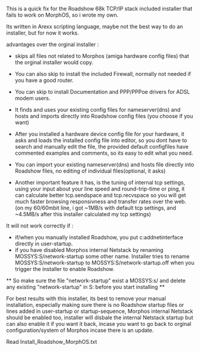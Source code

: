 This is a quick fix for the Roadshow 68k TCP/IP stack included installer that fails to work on MorphOS, so i wrote my own.

Its written in Arexx scripting language, maybe not the best way to do an installer, but for now it works.

advantages over the orginal installer :

* skips all files not related to Morphos (amiga hardware config files) that the orginal installer would copy.
* You can also skip to install the included Firewall, normally not needed if you have a good router.
* You can skip to install Documentation and PPP/PPPoe drivers for ADSL modem users.

* It finds and uses your existing config files for nameserver(dns) and hosts and imports directly
  into Roadshow config files (you choose if you want)

* After you installed a hardware device config file for your hardware, it asks and loads the installed
  config file into editor, so you dont have to search and manually edit the file, the provided
  default configfiles have commented examples and comments, so its easy to edit what you need.

* You can import your existing nameserver(dns) and hosts file directly into Roadshow files,
  no editing of individual files(optional, it asks)

* Another important feature it has, is the tuning of internal tcp settings, using your input about
  your line speed and round-trip-time or ping, it can calculate better tcp.sendspace and tcp.recvspace
  so you will get much faster browsing responsivness and transfer rates over the web.
  (on my 60/60mbit line, i got ~1MB/s with default tcp settings, and ~4.5MB/s after this installer calculated my tcp settings)


It will not work correctly if :
* if/when you manually installed Roadshow, you put c:addnetinterface directly in user-startup.
* if you have disabled Morphos internal Netstack by renaming MOSSYS:S/network-startup some other name.
Installer tries to rename MOSSYS:S/network-startup to MOSSYS:S/network-startup.off when you trigger the installer to enable Roadshow.


** So make sure the file "network-startup" exist a MOSSYS:s/ and delete any existing "network-startup" in S: before you start installing **

For best results with this installer, its best to remove your manual installation, especially making sure there is no
Roadshow startup files or lines added in user-startup or startup-sequence, Morphos internal Netstack should be enabled
too, installer will disbale the internal Netstack startup but can also enable it if you want it back, incase you want to go
back to orginal configuration/system of Morphos incase there is an update.


Read Install_Roadshow_MorphOS.txt 

